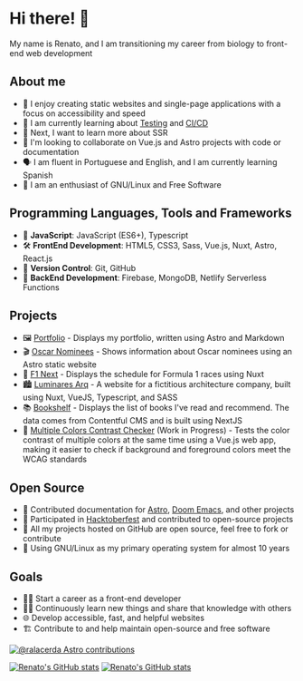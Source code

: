 # Hi there! 👋

My name is Renato, and I am transitioning my career from biology to front-end web development

## About me

- 🔭 I enjoy creating static websites and single-page applications with a focus on accessibility and speed
- 🌱 I am currently learning about [Testing](https://github.com/ralacerda/vitest-react-learning) and [CI/CD](https://github.com/ralacerda/learning-gh-actions)
- 📌 Next, I want to learn more about SSR
- 👯 I'm looking to collaborate on Vue.js and Astro projects with code or documentation
- 🗣️ I am fluent in Portuguese and English, and I am currently learning Spanish
- 🐧 I am an enthusiast of GNU/Linux and Free Software

## Programming Languages, Tools and Frameworks

- 🧩 **JavaScript**: JavaScript (ES6+), Typescript
- 🛠️ **FrontEnd Development**: HTML5, CSS3, Sass, Vue.js, Nuxt, Astro, React.js
- 🐙 **Version Control**: Git, GitHub
- 🧱 **BackEnd Development**: Firebase, MongoDB, Netlify Serverless Functions

## Projects

- 🖼️ [Portfolio](http://ralacerda-portfolio.netlify.app/) - Displays my portfolio, written using Astro and Markdown
- 🎬 [Oscar Nominees](https://sequelamovies.web.app/) - Shows information about Oscar nominees using an Astro static website
- 🏁 [F1 Next](https://f1next.netlify.app/) - Displays the schedule for Formula 1 races using Nuxt
- 🏙️ [Luminares Arq](https://luminares-arq.netlify.app/) - A website for a fictitious architecture company, built using Nuxt, VueJS, Typescript, and SASS
- 📚 [Bookshelf](https://ralacerda-books.netlify.app/) - Displays the list of books I've read and recommend. The data comes from Contentful CMS and is built using NextJS
- 🎨 [Multiple Colors Contrast Checker](https://multiple-contrast-checker.netlify.app/) (Work in Progress) - Tests the color contrast of multiple colors at the same time using a Vue.js web app, making it easier to check if background and foreground colors meet the WCAG standards

## Open Source

- 🤝 Contributed documentation for [Astro](https://astro.build/), [Doom Emacs](https://github.com/doomemacs/doomemacs), and other projects
- 🎃 Participated in [Hacktoberfest](https://hacktoberfest.com/) and contributed to open-source projects
- 📖 All my projects hosted on GitHub are open source, feel free to fork or contribute
- 🦬 Using GNU/Linux as my primary operating system for almost 10 years

## Goals

- 👨‍💻 Start a career as a front-end developer
- 👨‍🎓 Continuously learn new things and share that knowledge with others
- 🌐 Develop accessible, fast, and helpful websites
- 🏗️ Contribute to and help maintain open-source and free software


[![@ralacerda Astro contributions](https://astro.badg.es/v1/contributor/ralacerda.svg)](https://astro.badg.es/v1/contributor/ralacerda/)

[![Renato's GitHub stats](https://github-readme-stats.vercel.app/api?username=ralacerda&hide=stars&show_icons=true&theme=dark#gh-dark-mode-only)](https://github-readme-stats.vercel.app/api?username=ralacerda&hide=stars&show_icons=true&theme=dark)
[![Renato's GitHub stats](https://github-readme-stats.vercel.app/api?username=ralacerda&hide=stars&show_icons=true&theme=default#gh-light-mode-only)](https://github-readme-stats.vercel.app/api?username=ralacerda&hide=stars&show_icons=true&theme=default#gh-light-mode-only)
